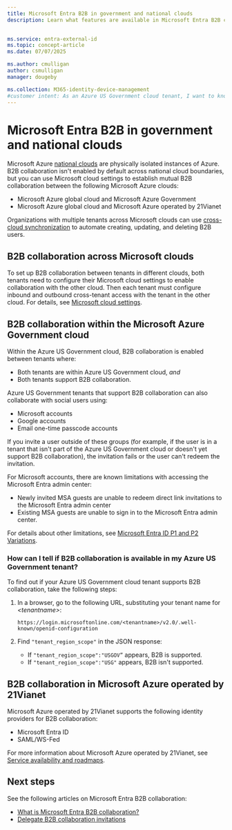 ```yaml
---
title: Microsoft Entra B2B in government and national clouds
description: Learn what features are available in Microsoft Entra B2B collaboration in US Government and national clouds 

 
ms.service: entra-external-id
ms.topic: concept-article
ms.date: 07/07/2025

ms.author: cmulligan
author: csmulligan
manager: dougeby

ms.collection: M365-identity-device-management
#customer intent: As an Azure US Government cloud tenant, I want to know if B2B collaboration is available in my tenant, so that I can determine if I can collaborate with other tenants and social users using Microsoft, Google accounts, or email one-time passcode accounts.
---
```


# Microsoft Entra B2B in government and national clouds

Microsoft Azure [national clouds](~/identity-platform/authentication-national-cloud.md) are physically isolated instances of Azure. B2B collaboration isn't enabled by default across national cloud boundaries, but you can use Microsoft cloud settings to establish mutual B2B collaboration between the following Microsoft Azure clouds:

- Microsoft Azure global cloud and Microsoft Azure Government
- Microsoft Azure global cloud and Microsoft Azure operated by 21Vianet

Organizations with multiple tenants across Microsoft clouds can use [cross-cloud synchronization](~/identity/multi-tenant-organizations/cross-tenant-synchronization-overview.md) to automate creating, updating, and deleting B2B users.

## B2B collaboration across Microsoft clouds

To set up B2B collaboration between tenants in different clouds, both tenants need to configure their Microsoft cloud settings to enable collaboration with the other cloud. Then each tenant must configure inbound and outbound cross-tenant access with the tenant in the other cloud. For details, see [Microsoft cloud settings](cross-cloud-settings.md).

## B2B collaboration within the Microsoft Azure Government cloud

Within the Azure US Government cloud, B2B collaboration is enabled between tenants where:

- Both tenants are within Azure US Government cloud, *and*
- Both tenants support B2B collaboration.

Azure US Government tenants that support B2B collaboration can also collaborate with social users using:

- Microsoft accounts
- Google accounts
- Email one-time passcode accounts

If you invite a user outside of these groups (for example, if the user is in a tenant that isn't part of the Azure US Government cloud or doesn't yet support B2B collaboration), the invitation fails or the user can't redeem the invitation.

For Microsoft accounts, there are known limitations with accessing the Microsoft Entra admin center:

- Newly invited MSA guests are unable to redeem direct link invitations to the Microsoft Entra admin center
- Existing MSA guests are unable to sign in to the Microsoft Entra admin center.

For details about other limitations, see [Microsoft Entra ID P1 and P2 Variations](/azure/azure-government/compare-azure-government-global-azure#azure-active-directory-premium-p1-and-p2).

### How can I tell if B2B collaboration is available in my Azure US Government tenant?

To find out if your Azure US Government cloud tenant supports B2B collaboration, take the following steps:

1. In a browser, go to the following URL, substituting your tenant name for *&lt;tenantname&gt;*:

   `https://login.microsoftonline.com/<tenantname>/v2.0/.well-known/openid-configuration`

2. Find `"tenant_region_scope"` in the JSON response:

   - If `"tenant_region_scope":"USGOV”` appears, B2B is supported.
   - If `"tenant_region_scope":"USG"` appears, B2B isn't supported.

## B2B collaboration in Microsoft Azure operated by 21Vianet

Microsoft Azure operated by 21Vianet supports the following identity providers for B2B collaboration:

- Microsoft Entra ID
- SAML/WS-Fed

For more information about Microsoft Azure operated by 21Vianet, see [Service availability and roadmaps](/azure/china/concepts-service-availability).

## Next steps

See the following articles on Microsoft Entra B2B collaboration:

- [What is Microsoft Entra B2B collaboration?](what-is-b2b.md)
- [Delegate B2B collaboration invitations](external-collaboration-settings-configure.md)

